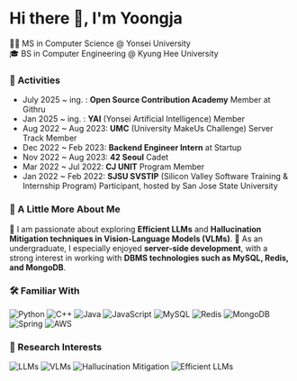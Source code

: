 <!-- Header Banner -->
<h1>Hi there 👋, I'm Yoongja</h1>

🧑‍🎓 MS in Computer Science @ Yonsei University  
🎓 BS in Computer Engineering @ Kyung Hee University  
<!-- 🔬 Research Interests: Efficient LLMs, Hallucination Mitigation in VLMs -->
<!-- 🌐 https://yoongja.github.io/ -->

<!-- Activities Section -->
### 💼 Activities

- July 2025 ~ ing. : **Open Source Contribution Academy** Member at Githru  
- Jan 2025 ~ ing. : **YAI** (Yonsei Artificial Intelligence) Member  
- Aug 2022 ~ Aug 2023: **UMC** (University MakeUs Challenge) Server Track Member  
- Dec 2022 ~ Feb 2023: **Backend Engineer Intern** at Startup  
- Nov 2022 ~ Aug 2023: **42 Seoul** Cadet  
- Mar 2022 ~ Jul 2022: **CJ UNIT** Program Member  
- Jan 2022 ~ Feb 2022: **SJSU SVSTIP** (Silicon Valley Software Training & Internship Program) Participant, hosted by San Jose State University

<!-- About Me Section -->
### 🌱 A Little More About Me

🔬 I am passionate about exploring **Efficient LLMs** and **Hallucination Mitigation techniques in Vision-Language Models (VLMs)**.
👾 As an undergraduate, I especially enjoyed **server-side development**, with a strong interest in working with **DBMS technologies such as MySQL, Redis, and MongoDB**.


<!-- Familiar With Section -->
### 🛠️ Familiar With

![Python](https://img.shields.io/badge/python-3670A0?style=for-the-badge&logo=python&logoColor=ffdd54)
![C++](https://img.shields.io/badge/c++-%2300599C.svg?style=for-the-badge&logo=c%2B%2B&logoColor=white)
![Java](https://img.shields.io/badge/java-%23ED8B00.svg?style=for-the-badge&logo=java&logoColor=white)
![JavaScript](https://img.shields.io/badge/javascript-%23F7DF1E.svg?style=for-the-badge&logo=javascript&logoColor=black)
![MySQL](https://img.shields.io/badge/mysql-%2300f.svg?style=for-the-badge&logo=mysql&logoColor=white)
![Redis](https://img.shields.io/badge/redis-%23DD0031.svg?style=for-the-badge&logo=redis&logoColor=white)
![MongoDB](https://img.shields.io/badge/mongodb-%2347A248.svg?style=for-the-badge&logo=mongodb&logoColor=white)
![Spring](https://img.shields.io/badge/spring-%236DB33F.svg?style=for-the-badge&logo=spring&logoColor=white)
![AWS](https://img.shields.io/badge/aws-%23FF9900.svg?style=for-the-badge&logo=amazonaws&logoColor=white)

<!-- Research Interests Section -->
### 🔬 Research Interests

![LLMs](https://img.shields.io/badge/LLMs-%23FFB6C1.svg?style=for-the-badge&logo=openai&logoColor=black)
![VLMs](https://img.shields.io/badge/VLMs-%238A2BE2.svg?style=for-the-badge&logo=opencv&logoColor=white)
![Hallucination Mitigation](https://img.shields.io/badge/Hallucination--Mitigation-%23FFA07A.svg?style=for-the-badge&logo=python&logoColor=white)
![Efficient LLMs](https://img.shields.io/badge/Efficient%20LLMs-%236A5ACD.svg?style=for-the-badge&logo=numpy&logoColor=white)


<!-- GitHub Stats Section -->
<!-- ##/# 📊 GitHub Stats -->

<!-- ![Top Langs](https://github-readme-stats.vercel.app/api/top-langs/?username=yoongja&layout=compact&theme=dracula&hide_border=true) -->
<!-- ![GitHub Stats](https://github-readme-stats.vercel.app/api?username=yoongja&show_icons=true&theme=dracula&hide_border=true) -->
